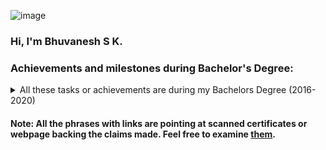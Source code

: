 
![image](https://github.com/WrathofBhuvan11/WrathofBhuvan11.github.io/assets/36232037/3d6472f2-8afc-476e-920b-6770f76f1662)

### Hi, I'm Bhuvanesh S K.

### Achievements and milestones during Bachelor's Degree:
<details>
<summary> All these tasks or achievements are during my Bachelors Degree (2016-2020)</summary>
<ul>
<li> Finished my <a href="https://github.com/WrathofBhuvan11/WrathofBhuvan11.github.io/blob/main/documents/bachelors%20of%20engineering%20main%20certificate%20.pdf">Bachelor's Degree in Electronics and Communication Engineering from NMAMIT Nitte University (2016-2020) </a>. </li>
<li> Gained expertise in concepts on Signals and Systems, VLSI & Micro-electronics, Hardware Description Language (HDL), and Deep Learning. </li>
<li> Worked on <a href="https://www.isro.gov.in/Stud_sat.html">STUDSAT Program</a> as part of the Final year project which was about <a href = "https://github.com/WrathofBhuvan11/WrathofBhuvan11.github.io/blob/main/documents/STUDSAT-II%20final%20Report.pdf">Software Development for Command and Data Handling (C & DH) satellite subsystems</a>.</li>
<li> Another major project was in the field of Deep learning for Medical Data Analysis, worked on it as part of a <a href="https://github.com/WrathofBhuvan11/WrathofBhuvan11.github.io/blob/main/documents/Inspirante%20Certificate%20letter%20.png">Research Intern at Inspirante Technologies Pvt Ltd</a>.</li>
<li> Completed <a href = "https://github.com/WrathofBhuvan11/WrathofBhuvan11.github.io/blob/main/documents/CoreEL-Xilinx%20certificate.pdf">Design with FPGA Training & Internship under Xilinx & Core-EL</a> where worked on <a href = "https://github.com/WrathofBhuvan11/32bit_risc_verilog">Implementing 32-bit RISC Processor on Xilinx FPGA</a> </li>
<li> Participated in the <a href="https://github.com/WrathofBhuvan11/WrathofBhuvan11.github.io/blob/main/documents/Smart%20India%20Hackathon%20DAE.pdf)">final round of the Smart India Hackathon</a>. The problem statement was Brain 3D MRI Image segmentation by the Department of Atomic Energy (DAE), where implementation of multiple Deep neural net architectures to segment the 3D MRI brain images for cancer cells or tumors were done and conclude which is the best architecture.</li>
<li> Member of <a href="https://isssonline.in/">Institute of Smart Structures and Systems (ISSS)</a> where learned about MEMS design with COMSOL, and presented a <a href="https://github.com/WrathofBhuvan11/WrathofBhuvan11.github.io/blob/main/documents/ISSS%20ConferenceFinalDraft.pdf">paper</a> related to the then ongoing STUDSAT mentioned above.</li>
<li> Been part of <a href="https://github.com/WrathofBhuvan11/WrathofBhuvan11.github.io/blob/main/documents/robotics%20PCB%20lead.pdf">Robotics club in NMAMIT</a> and conducted many free workshops like PCB Design, here is one such <a href="https://github.com/WrathofBhuvan11/WrathofBhuvan11.github.io/blob/main/documents/robotics%20PCB%20lead.pdf">event certificate</a></li>.
<li> </li>
<li> </li>
<li> </li>

</ul>
</details>

#### Note: All the phrases with links are pointing at scanned certificates or webpage backing the claims made. Feel free to examine [them](https://github.com/WrathofBhuvan11/WrathofBhuvan11.github.io/tree/main/documents).
